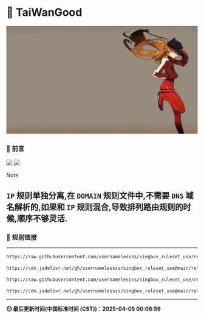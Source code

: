 
# 🧸 TaiWanGood
![](https://raw.githubusercontent.com/usernamelessss/picture-bed/main/images/202504042256831.jpg)
### 📣 前言
![](https://shields.io/badge/-移除重复规则-ff69b4) ![](https://shields.io/badge/-IP&nbsp;规则单独存放不与&nbsp;DOMAIN&nbsp;等混合-green)
> [!NOTE]
**`IP` 规则单独分离,在 `DOMAIN` 规则文件中,不需要 `DNS` 域名解析的,如果和 `IP` 规则混合,导致排列路由规则的时候,顺序不够灵活.**
---

###  🔗 规则链接
---

```url
https://raw.githubusercontent.com/usernamelessss/singbox_ruleset_use/refs/heads/main/rule/TaiWanGood/TaiWanGood_No_IP.json
```

```url
https://cdn.jsdelivr.net/gh/usernamelessss/singbox_ruleset_use@main/rule/TaiWanGood/TaiWanGood_No_IP.json
```

```url
https://raw.githubusercontent.com/usernamelessss/singbox_ruleset_use/refs/heads/main/rule/TaiWanGood/TaiWanGood_No_IP.srs
```

```url
https://cdn.jsdelivr.net/gh/usernamelessss/singbox_ruleset_use@main/rule/TaiWanGood/TaiWanGood_No_IP.srs
```

---
**⏲️ 最后更新时间(中国标准时间 (CST))：2025-04-05 00:06:59**